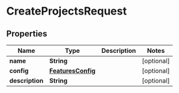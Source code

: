

# CreateProjectsRequest


## Properties

| Name | Type | Description | Notes |
|------------ | ------------- | ------------- | -------------|
|**name** | **String** |  |  [optional] |
|**config** | [**FeaturesConfig**](FeaturesConfig.md) |  |  [optional] |
|**description** | **String** |  |  [optional] |



